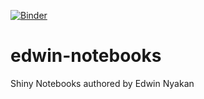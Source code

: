 [![Binder](https://mybinder.org/badge_logo.svg)](https://mybinder.org/v2/gh/nharmann/edwin-notebooks/HEAD)
# edwin-notebooks
Shiny Notebooks authored by Edwin Nyakan 
